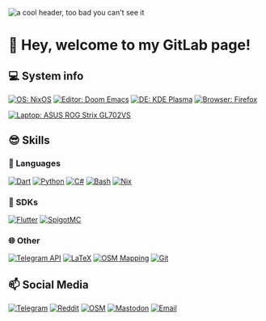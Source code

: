 ![a cool header, too bad you can't see it](https://gitlab.com/flexagoon/flexagoon/-/raw/main/assets/smart-header.png)

# :wave: Hey, welcome to my GitLab page!

## :computer: System info

[![OS: NixOS](https://shields.io/badge/OS-NixOS-5277C3?style=for-the-badge&logoColor=white&logo=NixOS)](https://nixos.org)
[![Editor: Doom Emacs](https://shields.io/badge/Editor-Doom%20Emacs-7F5AB6?style=for-the-badge&logoColor=white&logo=GNU%20Emacs&link=)](https://github.com/hlissner/doom-emacs)
[![DE: KDE Plasma](https://shields.io/badge/DE-KDE%20Plasma-1D99F3?style=for-the-badge&logoColor=white&logo=KDE)](https://kde.org)
[![Browser: Firefox](https://shields.io/badge/Browser-Firefox-FF7139?style=for-the-badge&logoColor=white&logo=Firefox%20Browser)](https://mozilla.org/firefox)

[![Laptop: ASUS ROG Strix GL702VS](https://shields.io/badge/%F0%9F%92%BB%20Laptop-ASUS%20ROG%20Strix%20GL702VS-ED1C24?style=for-the-badge&logoColor=white)](https://www.dictionary.com/browse/shit)

## :sunglasses: Skills

### :speech_balloon: Languages

[![Dart](https://shields.io/badge/Dart-0175C2?style=for-the-badge&logoColor=white&logo=dart)](https://dart.dev)
[![Python](https://shields.io/badge/Python-3776AB?style=for-the-badge&logoColor=white&logo=python)](https://python.org)
[![C#](<https://shields.io/badge/Microsoft%20Java%20(C%23)-239120?style=for-the-badge&logoColor=white&logo=c%20sharp>)](https://docs.microsoft.com/en-us/dotnet/csharp)
[![Bash](https://shields.io/badge/Bash-4EAA25?style=for-the-badge&logoColor=white&logo=gnu+bash)](https://www.gnu.org/software/bash)
[![Nix](https://shields.io/badge/Nix-5277C3?style=for-the-badge&logoColor=white&logo=nixos)](https://nixos.org)

### :key: SDKs

[![Flutter](https://shields.io/badge/Flutter-02569B?style=for-the-badge&logoColor=white&logo=flutter)](https://flutter.dev)
[![SpigotMC](https://shields.io/badge/SpigotMC-FF6A00?style=for-the-badge&logoColor=white&logo=mojang+studios)](https://spigotmc.org)

### :globe_with_meridians: Other

[![Telegram API](https://shields.io/badge/Telegram%20API-26A5E4?style=for-the-badge&logoColor=white&logo=telegram)](https://telegram.org)
[![LaTeX](https://shields.io/badge/LaTeX-008080?style=for-the-badge&logoColor=white&logo=latex)](https://latex-project.org)
[![OSM Mapping](https://shields.io/badge/OSM%20Mapping-7EBC6F?style=for-the-badge&logoColor=white&logo=openstreetmap)](https://osm.org)
[![Git](https://shields.io/badge/Git+(obviously+lol)-F05032?style=for-the-badge&logoColor=white&logo=git)](https://git-scm.com)

## :mailbox: Social Media

[![Telegram](https://shields.io/badge/Telegram--0?style=social&logo=telegram)](https://t.me/flexagoon)
[![Reddit](https://shields.io/badge/Reddit--0?style=social&logo=reddit)](https://reddit.com/u/sevenisnotanumber2)
[![OSM](https://shields.io/badge/OSM--0?style=social&logo=openstreetmap&logoColor=7EBC6F)](https://osm.org/user/flexagoon)
[![Mastodon](https://shields.io/badge/Mastodon--0?style=social&logo=mastodon)](https://koyu.space/@flexagoon)
[![Email](https://shields.io/badge/Email--0?style=social&logo=protonmail)](mailto:contact@flexagoon.com)
